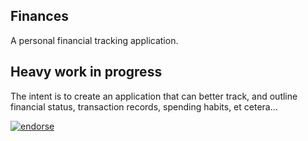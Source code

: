 ## Finances

A personal financial tracking application.

## Heavy work in progress

The intent is to create an application that can better track, and outline financial status, transaction records, spending habits, et cetera...

[![endorse](http://api.coderwall.com/markdleblanc/endorsecount.png)](http://coderwall.com/markdleblanc)